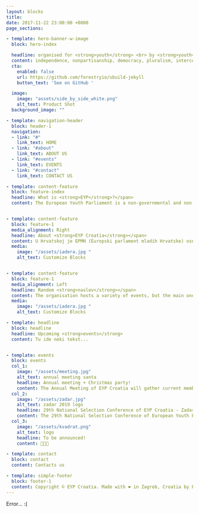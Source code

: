 ```yaml
---
layout: blocks
title:
date: 2017-11-22 23:00:00 +0000
page_sections:

- template: hero-banner-w-image
  block: hero-index

  headline: organised for <strong>youth</strong> <br> by <strong>youth</strong>
  content: independence, nonpartisanship, democracy, pluralism, intercultural understanding, inclusion, empowerment, contribution, and cooperation
  cta:
    enabled: false
    url: https://github.com/forestryio/ubuild-jekyll
    button_text: 'See on GitHub '

  image:
    image: "assets/side_by_side_white.png"
    alt_text: Product Shot
  background_image: ""

- template: navigation-header
  block: header-1
  navigation:
  - link: "#"
    link_text: HOME
  - link: "#about"
    link_text: ABOUT US
  - link: "#events"
    link_text: EVENTS
  - link: "#contact"
    link_text: CONTACT US

- template: content-feature
  block: feature-index
  headline: What is <strong>EYP</strong>?</span>
  content: The European Youth Parliament is a non-governmental and non-profitable organisation which hosts events organised by the <strong>youth</strong> for the <strong>youth</strong>. It was founded in 1987 in Fontainebleau, France and since then it has expanded to 40 states and has organised many events all over Europe.


- template: content-feature
  block: feature-1
  media_alignment: Right
  headline: About <strong>EYP Croatia</strong></span>
  content: U Hrvatskoj je EPMH (Europski parlament mladih Hrvatske) osnovan 1994. godine. Od početka aktivnosti, EPMH je organizirao brojne EYP dane, 8 regionalnih zasjedanja, 26 nacionalnih, 2 međunarodna zasjedanja i 1 međunarodni forum. </br></br>U te 22 godine i više od 40 održanih zasjedanja kroz našu je organizaciju prošlo preko 5 000 mladih ljudi željnih znanja, putovanja i zabave. Osim velikog utjecaja na regionalnoj razini, EPMH-u je čak dva puta dodijeljeno povjerenje od strane središnjeg ureda EPM-a u Berlinu za organiziranje međunarodnog zasjedanja – najvećeg i najznačajnijeg događaja unutar udruge.
  media:
    image: "/assets/iadera.jpg "
    alt_text: Customize Blocks


- template: content-feature
  block: feature-1
  media_alignment: Left
  headline: Random <strong>naslov</strong></span>
  content: The organisation hosts a variety of events, but the main ones are regional, national and international sessions. Regional sessions are the ones where the delegates are introduced to the organisation’s work through a simulation of a real parliamentary session. The best ones are selected to join the national sessions which happen once or twice per year in all of the national branches, where the best are chosen to represent their communities, cultures and states at the international sessions, the biggest events hosted by the organisation.
  media:
    image: "/assets/iadera.jpg "
    alt_text: Customize Blocks

- template: headline
  block: headline
  headline: Upcoming <strong>events</strong>
  content: Tu ide neki tekst...


- template: events
  block: events
  col_1:
    image: "/assets/meeting.jpg"
    alt_text: annual meeting santa
    headline: Annual meeting + Christmas party!
    content: The Annual Meeting of EYP Croatia will gather current members, former members and external parties in order to reflect on past year's work of European Youth Parliament Croatia and present the strategy for 2019. The meeting will take place on Saturday, December 22nd 2018 in Veterinarski Fakultet, University of Zagreb.
  col_2:
    image: "/assets/zadar.jpg"
    alt_text: zadar 2019 logo
    headline: 29th National Selection Conference of EYP Croatia - Zadar 2019.
    content: The 29th National Selection Conference of European Youth Parliament Croatia will take place in Zadar from March 28th (27th for Officials) to March 31st. This will mark the third time the city of Zadar will host an event organised by EYP Croatia.
  col_3:
    image: "/assets/kvadrat.png"
    alt_text: logo
    headline: To be announced!
    content: 🤫🤫🤫

- template: contact
  block: contact
  content: Contacts us 

- template: simple-footer
  block: footer-1
  content: Copyright © EYP Croatia. Made with ❤️ in Zagreb, Croatia by PR working group. </br> Contribute on <a href="https://github.com/eypcro/eyp.hr">GitHub</a>.
---
```


Error... :(
